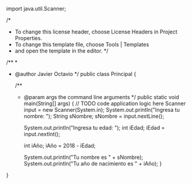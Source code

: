 import java.util.Scanner;

/*
 * To change this license header, choose License Headers in Project Properties.
 * To change this template file, choose Tools | Templates
 * and open the template in the editor.
 */

/**
 *
 * @author Javier Octavio
 */
public class Principal {

    /**
     * @param args the command line arguments
     */
    public static void main(String[] args) {
        // TODO code application logic here
        Scanner input = new Scanner(System.in);
        System.out.println("Ingresa tu nombre: ");
        String sNombre;
        sNombre = input.nextLine();
        
        System.out.println("Ingresa tu edad: ");
        int iEdad;
        iEdad = input.nextInt();
        
        int iAño;
        iAño = 2018 - iEdad;
        
        System.out.println("Tu nombre es " + sNombre);
        System.out.println("Tu año de nacimiento es " + iAño);
    }
    
}
